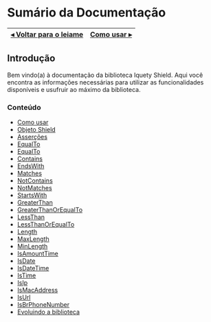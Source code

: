 # Sumário da Documentação

[◂ Voltar para o leiame](leiame.md) | [Como usar ▸](01-como-usar.md)
-- | --

## Introdução

Bem vindo(a) à documentação da biblioteca Iquety Shield.
Aqui você encontra as informações necessárias para utilizar as funcionalidades
disponíveis e usufruir ao máximo da biblioteca.

### Conteúdo

- [Como usar](01-como-usar.md)
- [Objeto Shield](02-shield.md)
- [Asserções](03-assertions.md)
- [EqualTo](04-equalto.md)
- [EqualTo](04-notequalto.md)
- [Contains](05-contains.md)
- [EndsWith](05-endswith.md)
- [Matches](05-matches.md)
- [NotContains](05-notcontains.md)
- [NotMatches](05-notmatches.md)
- [StartsWith](05-startswith.md)
- [GreaterThan](06-greaterthan.md)
- [GreaterThanOrEqualTo](06-greaterthanorequalto.md)
- [LessThan](06-lessthan.md)
- [LessThanOrEqualTo](06-lessthanorequalto.md)
- [Length](07-length.md)
- [MaxLength](07-maxlength.md)
- [MinLength](07-minlength.md)
- [IsAmountTime](08-isamounttime.md)
- [IsDate](08-isdate.md)
- [IsDateTime](08-isdatetime.md)
- [IsTime](08-istime.md)
- [IsIp](09-isip.md)
- [IsMacAddress](09-ismacaddress.md)
- [IsUrl](09-isurl.md)
- [IsBrPhoneNumber](10-isbrphonenumber.md)
- [Evoluindo a biblioteca](99-evoluindo.md)

